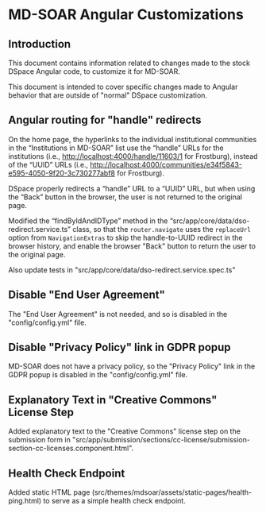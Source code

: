 # MD-SOAR Angular Customizations

## Introduction

This document contains information related to changes made to the stock DSpace
Angular code, to customize it for MD-SOAR.

This document is intended to cover specific changes made to Angular behavior
that are outside of "normal" DSpace customization.

## Angular routing for "handle" redirects

On the home page, the hyperlinks to the individual institutional communities in
the “Institutions in MD-SOAR” list use the “handle” URLs for the institutions
(i.e., <http://localhost:4000/handle/11603/1> for Frostburg), instead of the
“UUID” URLs (i.e.,
<http://localhost:4000/communities/e34f5843-e595-4050-9f20-3c730277abf8>
for Frostburg).

DSpace properly redirects a “handle” URL to a “UUID” URL, but when using the
“Back” button in the browser, the user is not returned to the original page.

Modified the “findByIdAndIDType” method in the
“src/app/core/data/dso-redirect.service.ts” class, so that the `router.navigate`
uses the `replaceUrl` option from `NavigationExtras` to skip the handle-to-UUID
redirect in the browser history, and enable the browser "Back" button to
return the user to the original page.

Also update tests in "src/app/core/data/dso-redirect.service.spec.ts"

## Disable "End User Agreement"

The "End User Agreement" is not needed, and so is disabled in the
"config/config.yml" file.

## Disable "Privacy Policy" link in GDPR popup

MD-SOAR does not have a privacy policy, so the "Privacy Policy" link in the
GDPR popup is disabled in the "config/config.yml" file.

## Explanatory Text in "Creative Commons" License Step

Added explanatory text to the "Creative Commons" license step on the submission
form in "src/app/submission/sections/cc-license/submission-section-cc-licenses.component.html".

## Health Check Endpoint

Added static HTML page (src/themes/mdsoar/assets/static-pages/health-ping.html)
to serve as a simple health check endpoint.
